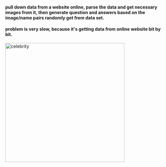 #### pull down data from a website online, parse the data and get necessary images from it, then generate question and answers based on the image/name pairs randomly get from data set.

#### problem is very slow, because it's getting data from online website bit by bit.

<img width="380" alt="celebrity" src="https://user-images.githubusercontent.com/20292261/37221566-128d884e-2390-11e8-86ca-ea3af6b0e3bd.png">
